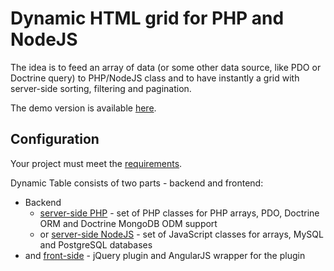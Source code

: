 Dynamic HTML grid for PHP and NodeJS
====================================

The idea is to feed an array of data (or some other data source, like PDO or Doctrine query) to PHP/NodeJS class and to have instantly a grid with server-side sorting, filtering and pagination.

The demo version is available [here](http://demo.daemon-notes.com/dynamic-table/).

Configuration
-------------

Your project must meet the [requirements](docs/requirements.md).

Dynamic Table consists of two parts - backend and frontend:
 * Backend
   * [server-side PHP](docs/php.md) - set of PHP classes for PHP arrays, PDO, Doctrine ORM and Doctrine MongoDB ODM support
   * or [server-side NodeJS](docs/nodejs.md) - set of JavaScript classes for arrays, MySQL and PostgreSQL databases
 * and [front-side](docs/front-side.md) - jQuery plugin and AngularJS wrapper for the plugin
